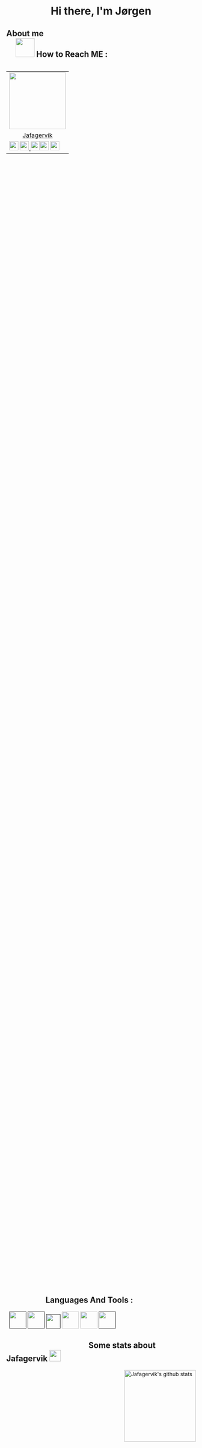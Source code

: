 
<h1 align=center> Hi there, I'm Jørgen</h1>

## About me &nbsp; &nbsp; &nbsp; &nbsp; &nbsp; &nbsp; &nbsp; &nbsp; &nbsp; &nbsp; &nbsp; &nbsp; &nbsp; &nbsp; &nbsp; &nbsp; &nbsp; &nbsp; &nbsp; &nbsp; &nbsp; &nbsp; &nbsp; &nbsp; &nbsp; &nbsp; &nbsp; &nbsp; &nbsp; &nbsp; &nbsp; &nbsp; &nbsp; &nbsp; &nbsp; &nbsp; &nbsp; &nbsp; &nbsp; &nbsp; &nbsp; &nbsp; &nbsp;<img src="https://media.giphy.com/media/VgCDAzcKvsR6OM0uWg/giphy.gif" width="50"> How to Reach ME :
  
<table align="right">
  <tr>
   <td align="center" col-span=3><img src="https://i.ibb.co/6XpKv1V/profile-png.png" width="150px" height="150px" /></th>
  </tr>
  <tr>
  <td align="center" col-span=3><a href="https://github.com/Jafagervik">Jafagervik</a></td>
  </tr>
  <tr>
  <td><a href="https://github.com/jafagervik"><img src="https://cdn.jsdelivr.net/npm/simple-icons@3.0.1/icons/github.svg" width="24px" height="24px"></a> <a href="https://www.instagram.com/jafagervik/"><img src="https://cdn.jsdelivr.net/npm/simple-icons@3.0.1/icons/instagram.svg" width="24px" height="24px"> <a href="https://www.codewars.com/users/Jafagervik"><img src="https://cdn.jsdelivr.net/npm/simple-icons@3.0.1/icons/codewars.svg" width="24px" height="24px"></a><a href="https://www.hackerrank.com/Jafagervik"><img src="https://cdn.jsdelivr.net/npm/simple-icons@3.0.1/icons/hackerrank.svg" width="24px" height="24px"></a>
<a href="https://t.me/abunachar"><img src="https://cdn.jsdelivr.net/npm/simple-icons@3.0.1/icons/telegram.svg" width="24px" height="24px"></a></td>
  </tr>
 </table>
 <link href="https://fonts.googleapis.com/css2?family=Courier+Prime:ital@1&display=swap" rel="stylesheet">
<pre style="font-family: 'Courier Prime', monospace; font-size:11pt; font-style:italic overflow-x: auto;
  white-space: pre-wrap;
  white-space: -moz-pre-wrap;
  white-space: -pre-wrap;
  white-space: -o-pre-wrap;
  word-wrap: break-word;">
- 🔭 I’m currently working on   ...   <b>Deep learning, Graphics and Algorithms</b><br>
- 🌱 I’m currently learning     ...   <b>Rustlang</b><br>
- 🤔 I’m looking for help with  ...   <b>Web Development</b><br>
- 💬 Ask me about               ...   <b>Programming and Computer Vision in general</b><br>
 </pre>

 
 
## &nbsp; &nbsp; &nbsp; &nbsp; &nbsp; &nbsp; &nbsp; &nbsp; &nbsp; &nbsp; &nbsp;Languages And Tools :
&nbsp; 
<a href="" target="_blank"><img height="45" src="https://cdn.jsdelivr.net/npm/simple-icons@3.0.1/icons/rust.svg"></a>
<a href="" target="_blank"><img height="45" src="https://cdn.jsdelivr.net/npm/simple-icons@3.0.1/icons/cplusplus.svg"/></a>
<a href="" target="_blank"><img height="38" src="https://cdn.jsdelivr.net/npm/simple-icons@3.0.1/icons/c.svg"/></a>
<a href="https://www.python.org/" target="_blank"><img height="45" src="https://cdn.jsdelivr.net/npm/simple-icons@3.0.1/icons/python.svg"></a>
<a href="https://code.visualstudio.com/" target="_blank"><img height="45" src="https://cdn.jsdelivr.net/npm/simple-icons@3.0.1/icons/visualstudiocode.svg"></a>
<a href="" target="_blank"><img height="45" src="https://cdn.jsdelivr.net/npm/simple-icons@3.0.1/icons/nvim.svg"></a>


## &nbsp; &nbsp; &nbsp; &nbsp; &nbsp; &nbsp; &nbsp; &nbsp; &nbsp; &nbsp; &nbsp; &nbsp; &nbsp; &nbsp; &nbsp; &nbsp; &nbsp; &nbsp; &nbsp; &nbsp; &nbsp; &nbsp; Some stats about Jafagervik <img src="https://media.giphy.com/media/WUlplcMpOCEmTGBtBW/giphy.gif" width="30">
<img alt="Jafagervik's github stats" align=right height="190" src="https://github-readme-stats.vercel.app/api?username=Jafagervik&&show_icons=true&count_private=true&layout=compact&theme=vue-dark" >
  
